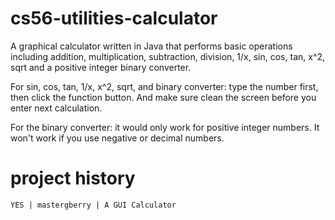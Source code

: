cs56-utilities-calculator
=========================

A graphical calculator written in Java that performs basic operations including addition, multiplication, subtraction, division, 1/x, sin, cos, tan, x^2, sqrt and a positive integer binary converter.

For sin, cos, tan, 1/x, x^2, sqrt, and binary converter: type the number first, then click the function button. And make sure clean the screen before you enter next calculation.

For the binary converter: it would only work for positive integer numbers. It won't work if you use negative or decimal numbers.



project history
===============
```
YES | mastergberry | A GUI Calculator
```
